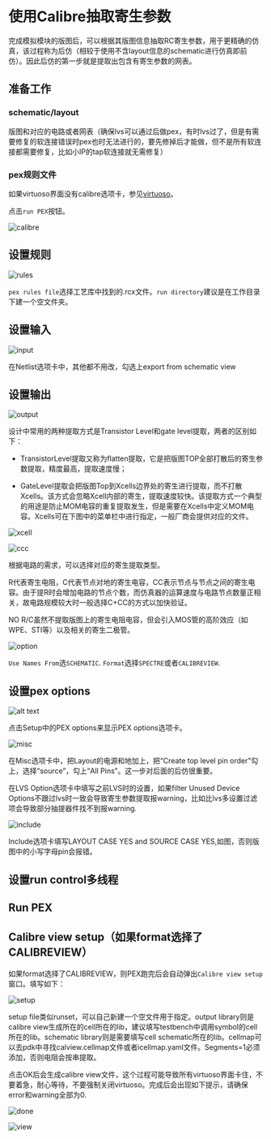 # 使用Calibre抽取寄生参数

完成模拟模块的版图后，可以根据其版图信息抽取RC寄生参数，用于更精确的仿真，该过程称为后仿（相较于使用不含layout信息的schematic进行仿真即前仿）。因此后仿的第一步就是提取出包含有寄生参数的网表。

## 准备工作

### schematic/layout

版图和对应的电路或者网表（确保lvs可以通过后做pex，有时lvs过了，但是有需要修复的软连接错误时pex也时无法进行的，要先修掉后才能做，但不是所有软连接都需要修复，比如小IP的tap软连接就无需修复）

### pex规则文件

如果virtuoso界面没有calibre选项卡，参见[virtuoso](./virtuoso.md/##在virtuoso显示calibre选项卡)。

点击`run PEX`按钮。

![calibre](images/image-20.png)

## 设置规则

![rules](images/image-21.png)

`pex rules file`选择工艺库中找到的.rcx文件。`run directory`建议是在工作目录下建一个空文件夹。

## 设置输入

![input](images/image-23.png)

在Netlist选项卡中，其他都不用改，勾选上export from schematic view

## 设置输出

![output](images/image-24.png)

设计中常用的两种提取方式是Transistor Level和gate level提取，两者的区别如下：

- TransistorLevel提取又称为flatten提取，它是把版图TOP全部打散后的寄生参数提取，精度最高，提取速度慢；

- GateLevel提取会把版图Top到Xcells边界处的寄生进行提取，而不打散Xcells。该方式会忽略Xcell内部的寄生，提取速度较快。该提取方式一个典型的用途是防止MOM电容的重复提取发生，但是需要在Xcells中定义MOM电容。Xcells可在下图中的菜单栏中进行指定，一般厂商会提供对应的文件。

![xcell](images/image-25.png)

![ccc](images/image-26.png)

根据电路的需求，可以选择对应的寄生提取类型。

R代表寄生电阻，C代表节点对地的寄生电容，CC表示节点与节点之间的寄生电容。由于提R时会增加电路的节点个数，而仿真器的运算速度与电路节点数量正相关，故电路规模较大时一般选择C+CC的方式以加快验证。

NO R/C虽然不提取版图上的寄生电阻电容，但会引入MOS管的高阶效应（如WPE、STI等）以及相关的寄生二极管。

![option](images/image-27.png)

`Use Names From`选`SCHEMATIC`. `Format`选择`SPECTRE`或者`CALIBREVIEW`.

## 设置pex options

![alt text](images/image-28.png)

点击Setup中的PEX options来显示PEX options选项卡。

![misc](images/image-29.png)

在Misc选项卡中，把Layout的电源和地加上，把“Create top level pin order”勾上，选择“source”，勾上“All Pins”。这一步对后面的后仿很重要。

在LVS Option选项卡中填写之前LVS时的设置，如果filter Unused Device Options不跟过lvs时一致会导致寄生参数提取报warning，比如比lvs多设置过滤项会导致部分抽提器件找不到报warning.

![include](images/image-30.png)

Include选项卡填写LAYOUT CASE YES and SOURCE CASE YES,如图，否则版图中的小写字母pin会报错。

## 设置run control多线程

## Run PEX

## Calibre view setup（如果format选择了CALIBREVIEW）

如果format选择了CALIBREVIEW，则PEX跑完后会自动弹出`Calibre view setup`窗口。填写如下：

![setup](images/image-31.png)

setup file类似runset，可以自己新建一个空文件用于指定。output library则是calibre view生成所在的cell所在的lib，建议填写testbench中调用symbol的cell所在的lib。schematic library则是需要填写cell schematic所在的lib。cellmap可以去pdk中寻找calview.cellmap文件或者icellmap.yaml文件。Segments=1必须添加，否则电阻会按串提取。

点击OK后会生成calibre view文件，这个过程可能导致所有virtuoso界面卡住，不要着急，耐心等待，不要强制关闭virtuoso。完成后会出现如下提示，请确保error和warning全部为0.

![done](images/image-32.png)

![view](images/image-33.png)